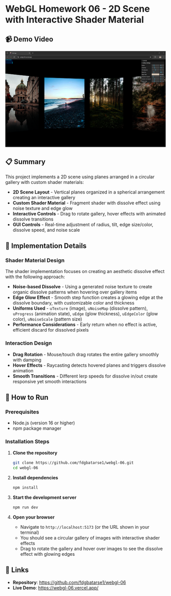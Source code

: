 # WebGL Homework 06 - 2D Scene with Interactive Shader Material

## 📹 Demo Video

[![Watch the video](/public/images/readme/gallery.png)](https://www.loom.com/share/7fee8af772b84d5fad741f0d2c520adb?sid=c6ebbf42-3398-4e4b-90d4-60611541ec0b)

## 📋 Summary

This project implements a 2D scene using planes arranged in a circular gallery with custom shader materials:

- **2D Scene Layout** - Vertical planes organized in a spherical arrangement creating an interactive gallery
- **Custom Shader Material** - Fragment shader with dissolve effect using noise texture and edge glow
- **Interactive Controls** - Drag to rotate gallery, hover effects with animated dissolve transitions
- **GUI Controls** - Real-time adjustment of radius, tilt, edge size/color, dissolve speed, and noise scale

## 🎨 Implementation Details

### Shader Material Design

The shader implementation focuses on creating an aesthetic dissolve effect with the following approach:

- **Noise-based Dissolve** - Using a generated noise texture to create organic dissolve patterns when hovering over gallery items
- **Edge Glow Effect** - Smooth step function creates a glowing edge at the dissolve boundary, with customizable color and thickness
- **Uniforms Used** - `uTexture` (image), `uNoiseMap` (dissolve pattern), `uProgress` (animation state), `uEdge` (glow thickness), `uEdgeColor` (glow color), `uNoiseScale` (pattern size)
- **Performance Considerations** - Early return when no effect is active, efficient discard for dissolved pixels

### Interaction Design

- **Drag Rotation** - Mouse/touch drag rotates the entire gallery smoothly with damping
- **Hover Effects** - Raycasting detects hovered planes and triggers dissolve animation
- **Smooth Transitions** - Different lerp speeds for dissolve in/out create responsive yet smooth interactions

## 🚀 How to Run

### Prerequisites

- Node.js (version 16 or higher)
- npm package manager

### Installation Steps

1. **Clone the repository**

   ```bash
   git clone https://github.com/fdgbatarse1/webgl-06.git
   cd webgl-06
   ```

2. **Install dependencies**

   ```bash
   npm install
   ```

3. **Start the development server**

   ```bash
   npm run dev
   ```

4. **Open your browser**
   - Navigate to `http://localhost:5173` (or the URL shown in your terminal)
   - You should see a circular gallery of images with interactive shader effects
   - Drag to rotate the gallery and hover over images to see the dissolve effect with glowing edges

## 🔗 Links

- **Repository**: https://github.com/fdgbatarse1/webgl-06
- **Live Demo**: https://webgl-06.vercel.app/
